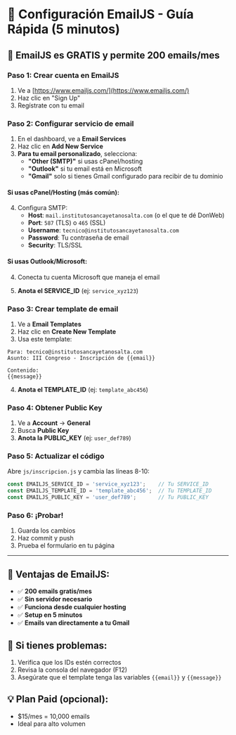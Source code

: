 # 📧 Configuración EmailJS - Guía Rápida (5 minutos)

## 🚀 EmailJS es GRATIS y permite 200 emails/mes

### **Paso 1: Crear cuenta en EmailJS**
1. Ve a [https://www.emailjs.com/](https://www.emailjs.com/)
2. Haz clic en "Sign Up" 
3. Regístrate con tu email

### **Paso 2: Configurar servicio de email**
1. En el dashboard, ve a **Email Services**
2. Haz clic en **Add New Service**
3. **Para tu email personalizado**, selecciona:
   - **"Other (SMTP)"** si usas cPanel/hosting
   - **"Outlook"** si tu email está en Microsoft
   - **"Gmail"** solo si tienes Gmail configurado para recibir de tu dominio

#### **Si usas cPanel/Hosting (más común):**
4. Configura SMTP:
   - **Host**: `mail.institutosancayetanosalta.com` (o el que te dé DonWeb)
   - **Port**: `587` (TLS) o `465` (SSL)
   - **Username**: `tecnico@institutosancayetanosalta.com`
   - **Password**: Tu contraseña de email
   - **Security**: TLS/SSL

#### **Si usas Outlook/Microsoft:**
4. Conecta tu cuenta Microsoft que maneja el email

5. **Anota el SERVICE_ID** (ej: `service_xyz123`)

### **Paso 3: Crear template de email**
1. Ve a **Email Templates**
2. Haz clic en **Create New Template**
3. Usa este template:

```
Para: tecnico@institutosancayetanosalta.com
Asunto: III Congreso - Inscripción de {{email}}

Contenido:
{{message}}
```

4. **Anota el TEMPLATE_ID** (ej: `template_abc456`)

### **Paso 4: Obtener Public Key**
1. Ve a **Account** → **General**
2. Busca **Public Key**
3. **Anota la PUBLIC_KEY** (ej: `user_def789`)

### **Paso 5: Actualizar el código**
Abre `js/inscripcion.js` y cambia las líneas 8-10:

```javascript
const EMAILJS_SERVICE_ID = 'service_xyz123';    // Tu SERVICE_ID
const EMAILJS_TEMPLATE_ID = 'template_abc456';  // Tu TEMPLATE_ID  
const EMAILJS_PUBLIC_KEY = 'user_def789';       // Tu PUBLIC_KEY
```

### **Paso 6: ¡Probar!**
1. Guarda los cambios
2. Haz commit y push
3. Prueba el formulario en tu página

---

## 🎯 **Ventajas de EmailJS:**
- ✅ **200 emails gratis/mes**
- ✅ **Sin servidor necesario**
- ✅ **Funciona desde cualquier hosting**
- ✅ **Setup en 5 minutos**
- ✅ **Emails van directamente a tu Gmail**

## 🔧 **Si tienes problemas:**
1. Verifica que los IDs estén correctos
2. Revisa la consola del navegador (F12)
3. Asegúrate que el template tenga las variables `{{email}}` y `{{message}}`

## 💡 **Plan Paid (opcional):**
- $15/mes = 10,000 emails
- Ideal para alto volumen
